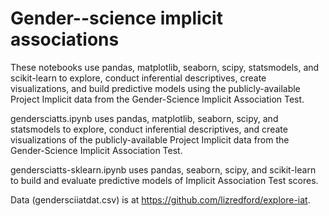 # Gender--science implicit associations

These notebooks use pandas, matplotlib, seaborn, scipy, statsmodels, and scikit-learn to explore, conduct inferential descriptives, create visualizations, and build predictive models using the publicly-available Project Implicit data from the Gender-Science Implicit Association Test.

gendersciatts.ipynb uses pandas, matplotlib, seaborn, scipy, and statsmodels to explore, conduct inferential descriptives, and create visualizations of the publicly-available Project Implicit data from the Gender-Science Implicit Association Test.

gendersciatts-sklearn.ipynb uses pandas, seaborn, scipy, and scikit-learn to build and evaluate predictive models of Implicit Association Test scores.

Data (gendersciiatdat.csv) is at https://github.com/lizredford/explore-iat.
